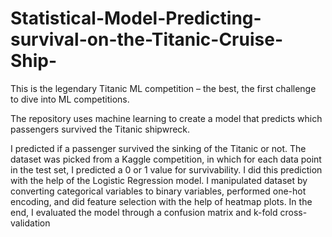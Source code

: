 # Statistical-Model-Predicting-survival-on-the-Titanic-Cruise-Ship-

This is the legendary Titanic ML competition – the best, the first challenge  to dive into ML competitions.

The repository uses machine learning to create a model that predicts which passengers survived the Titanic shipwreck.

I predicted if a passenger survived the sinking of the Titanic or not. The dataset was picked from a Kaggle competition, in which for each data point in the test set, I predicted a 0 or 1 value for survivability. I did this prediction with the help of the Logistic Regression model. I manipulated dataset by converting categorical variables to binary variables, performed one-hot encoding, and did feature selection with the help of heatmap plots. In the end, I evaluated the model through a confusion matrix and k-fold cross-validation
